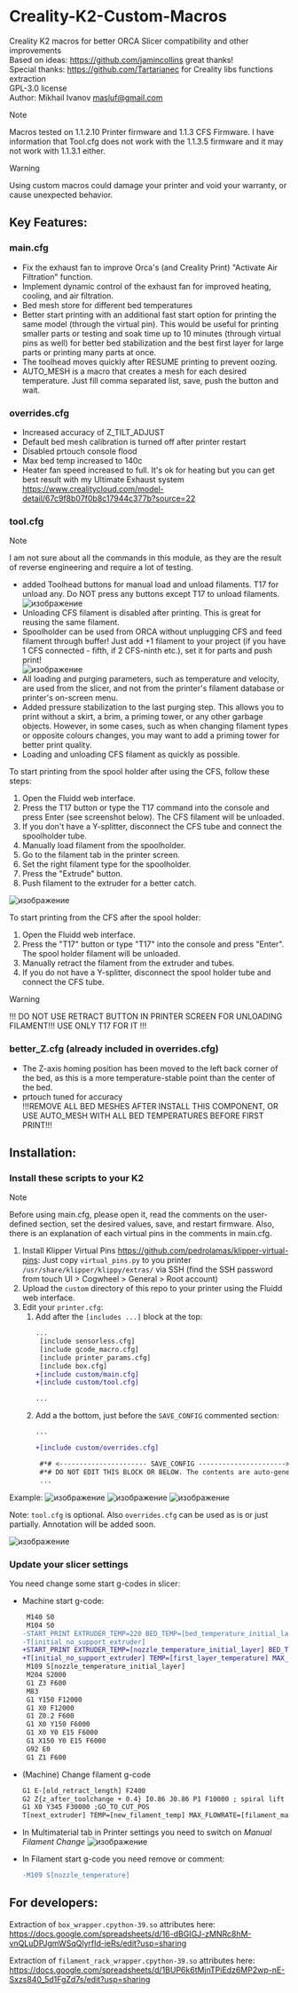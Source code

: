 # Creality-K2-Custom-Macros
Creality K2 macros for better ORCA Slicer compatibility and other improvements\
Based on ideas: https://github.com/jamincollins great thanks!\
Special thanks: https://github.com/Tartarianec for Creality libs functions extraction \
GPL-3.0 license\
Author: Mikhail Ivanov masluf@gmail.com 
> [!NOTE]
> Macros tested on 1.1.2.10 Printer firmware and 1.1.3 CFS Firmware.
> I have information that Tool.cfg does not work with the 1.1.3.5 firmware and it may not work with 1.1.3.1 either.

> [!WARNING]
> Using custom macros could damage your printer and void your warranty, or cause unexpected behavior.

## Key Features:
### main.cfg
- Fix the exhaust fan to improve Orca's (and Creality Print) "Activate Air Filtration" function.
- Implement dynamic control of the exhaust fan for improved heating, cooling, and air filtration.
- Bed mesh store for different bed temperatures
- Better start printing with an additional fast start option for printing the same model (through the virtual pin). This would be useful for printing smaller parts or testing and soak time up to 10 minutes (through virtual pins as well) for better bed stabilization and the best first layer for large parts or printing many parts at once.
- The toolhead moves quickly after RESUME printing to prevent oozing.
- AUTO_MESH is a macro that creates a mesh for each desired temperature. Just fill comma separated list, save, push the button and wait. 

### overrides.cfg
- Increased accuracy of Z_TILT_ADJUST
- Default bed mesh calibration is turned off after printer restart
- Disabled prtouch console flood
- Max bed temp increased to 140c
- Heater fan speed increased to full. It's ok for heating but you can get best result with my Ultimate Exhaust system https://www.crealitycloud.com/model-detail/67c9f8b07f0b8c17944c377b?source=22
### tool.cfg
> [!NOTE]
> I am not sure about all the commands in this module, as they are the result of reverse engineering and require a lot of testing.

- added Toolhead buttons for manual load and unload filaments. T17 for unload any. Do NOT press any buttons except T17 to unload filaments. \
![изображение](https://github.com/user-attachments/assets/afea66c2-4f16-4baf-859d-b6a7c3ac8330)
- Unloading CFS filament is disabled after printing. This is great for reusing the same filament.
- Spoolholder can be used from ORCA without unplugging CFS and feed filament through buffer! Just add +1 filament to your project (if you have 1 CFS connected - fifth, if 2 CFS-ninth etc.), set it for parts and push print! \
![изображение](https://github.com/user-attachments/assets/f3d3497c-8c7c-4c29-9110-13ea197c1ac1)
- All loading and purging parameters, such as temperature and velocity, are used from the slicer, and not from the printer's filament database or printer's on-screen menu.
- Added pressure stabilization to the last purging step. This allows you to print without a skirt, a brim, a priming tower, or any other garbage objects. However, in some cases, such as when changing filament types or opposite colours changes, you may want to add a priming tower for better print quality.
- Loading and unloading CFS filament as quickly as possible.

To start printing from the spool holder after using the CFS, follow these steps:
1. Open the Fluidd web interface.
2. Press the T17 button or type the T17 command into the console and press Enter (see screenshot below). The CFS filament will be unloaded. 
3. If you don't have a Y-splitter, disconnect the CFS tube and connect the spoolholder tube. 
4. Manually load filament from the spoolholder. 
5. Go to the filament tab in the printer screen. 
6. Set the right filament type for the spoolholder. 
7. Press the "Extrude" button. 
8. Push filament to the extruder for a better catch.

![изображение](https://github.com/user-attachments/assets/ba56b4d1-2272-4d52-b366-ec12b5d96024) 

To start printing from the CFS after the spool holder:
1. Open the Fluidd web interface.
2. Press the "T17" button or type "T17" into the console and press "Enter". The spool holder filament will be unloaded.
3. Manually retract the filament from the extruder and tubes.
4. If you do not have a Y-splitter, disconnect the spool holder tube and connect the CFS tube.

> [!WARNING]
> !!! DO NOT USE RETRACT BUTTON IN PRINTER SCREEN FOR UNLOADING FILAMENT!!! USE ONLY T17 FOR IT !!!

### better_Z.cfg (already included in overrides.cfg)
- The Z-axis homing position has been moved to the left back corner of the bed, as this is a more temperature-stable point than the center of the bed.
- prtouch tuned for accuracy \
!!!REMOVE ALL BED MESHES AFTER INSTALL THIS COMPONENT, OR USE AUTO_MESH WITH ALL BED TEMPERATURES BEFORE FIRST PRINT!!!

## Installation:

### Install these scripts to your K2

> [!NOTE]
> Before using main.cfg, please open it, read the comments on the user-defined section, set the desired values, save, and restart firmware. 
> Also, there is an explanation of each virtual pins in the comments in main.cfg.

 1. Install Klipper Virtual Pins https://github.com/pedrolamas/klipper-virtual-pins: Just copy `virtual_pins.py` to you printer `/usr/share/klipper/klippy/extras/` via SSH (find the SSH password from touch UI > Cogwheel > General > Root account)
 1. Upload the `custom` directory of this repo to your printer using the Fluidd web interface.
 1. Edit your `printer.cfg`:
     1. Add after the `[includes ...]` block at the top:
        ```diff
        ...
         [include sensorless.cfg]
         [include gcode_macro.cfg]
         [include printer_params.cfg]
         [include box.cfg]
        +[include custom/main.cfg]
        +[include custom/tool.cfg]

        ...
        ```
     1. Add a the bottom, just before the `SAVE_CONFIG` commented section:
        ```diff
        ...

        +[include custom/overrides.cfg]

         #*# <---------------------- SAVE_CONFIG ---------------------->
         #*# DO NOT EDIT THIS BLOCK OR BELOW. The contents are auto-generated.
         ...
        ```

Example:
![изображение](https://github.com/user-attachments/assets/d2adb77c-587f-4844-a844-545f4fd42174)
![изображение](https://github.com/user-attachments/assets/9f2b6c62-a756-42e8-a3e8-70fc86d4d4e8)
![изображение](https://github.com/user-attachments/assets/aa353b06-e271-4759-b018-69a6830509f7)

Note: `tool.cfg` is optional. Also `overrides.cfg` can be used as is or just partially. Annotation will be added soon.

![изображение](https://github.com/user-attachments/assets/331bd7bf-287d-4d6c-9f20-7ea7645a218d)

### Update your slicer settings

You need change some start g-codes in slicer:

  - Machine start g-code:  
    ```diff
     M140 S0
     M104 S0 
    -START_PRINT EXTRUDER_TEMP=220 BED_TEMP=[bed_temperature_initial_layer_single]
    -T[initial_no_support_extruder]
    +START_PRINT EXTRUDER_TEMP=[nozzle_temperature_initial_layer] BED_TEMP=[bed_temperature_initial_layer_single] CHAMBER_TEMP=[overall_chamber_temperature]
    +T[initial_no_support_extruder] TEMP=[first_layer_temperature] MAX_FLOWRATE=[filament_max_volumetric_speed] FILAMENT_TYPE=[filament_type]
     M109 S[nozzle_temperature_initial_layer]
     M204 S2000
     G1 Z3 F600
     M83
     G1 Y150 F12000
     G1 X0 F12000
     G1 Z0.2 F600
     G1 X0 Y150 F6000
     G1 X0 Y0 E15 F6000
     G1 X150 Y0 E15 F6000
     G92 E0
     G1 Z1 F600
    ```

  - (Machine) Change filament g-code
    ```diff
    G1 E-[old_retract_length] F2400
    G2 Z{z_after_toolchange + 0.4} I0.86 J0.86 P1 F10000 ; spiral lift a little from second lift
    G1 X0 Y345 F30000 ;GO_TO_CUT_POS
    T[next_extruder] TEMP=[new_filament_temp] MAX_FLOWRATE=[filament_max_volumetric_speed]  FILAMENT_TYPE=[filament_type]
    ```

  - In Multimaterial tab in Printer settings you need to switch on *Manual Filament Change*
    ![изображение](https://github.com/user-attachments/assets/c69695b4-2daa-42a4-8690-5e2150cb7631)   

  - In Filament start g-code you need remove or comment:
    ```diff
    -M109 S[nozzle_temperature]
    ```

## For developers:
Extraction of `box_wrapper.cpython-39.so` attributes here:  
https://docs.google.com/spreadsheets/d/16-dBGIGJ-zMNRc8hM-vnQLuDPJgmWSqQlyrfId-jeRs/edit?usp=sharing  

Extraction of `filament_rack_wrapper.cpython-39.so` attributes here:  
https://docs.google.com/spreadsheets/d/1BUP6k6tMjnTPiEdz6MP2wp-nE-Sxzs840_5d1FgZd7s/edit?usp=sharing  
